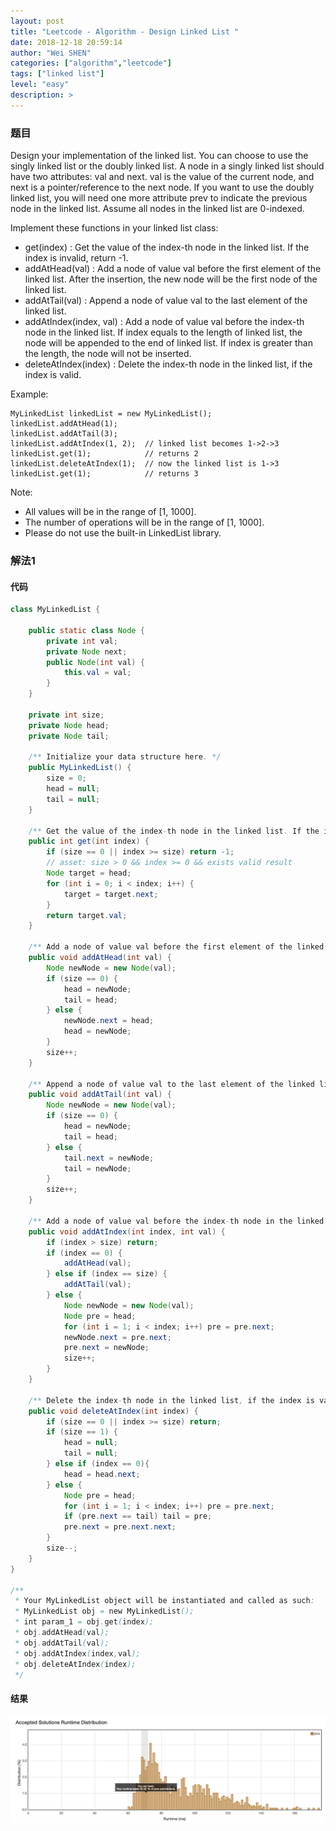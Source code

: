 ```yaml
---
layout: post
title: "Leetcode - Algorithm - Design Linked List "
date: 2018-12-18 20:59:14
author: "Wei SHEN"
categories: ["algorithm","leetcode"]
tags: ["linked list"]
level: "easy"
description: >
---
```


### 题目
Design your implementation of the linked list. You can choose to use the singly linked list or the doubly linked list. A node in a singly linked list should have two attributes: val and next. val is the value of the current node, and next is a pointer/reference to the next node. If you want to use the doubly linked list, you will need one more attribute prev to indicate the previous node in the linked list. Assume all nodes in the linked list are 0-indexed.

Implement these functions in your linked list class:
* get(index) : Get the value of the index-th node in the linked list. If the index is invalid, return -1.
* addAtHead(val) : Add a node of value val before the first element of the linked list. After the insertion, the new node will be the first node of the linked list.
* addAtTail(val) : Append a node of value val to the last element of the linked list.
* addAtIndex(index, val) : Add a node of value val before the index-th node in the linked list. If index equals to the length of linked list, the node will be appended to the end of linked list. If index is greater than the length, the node will not be inserted.
* deleteAtIndex(index) : Delete the index-th node in the linked list, if the index is valid.

Example:
```
MyLinkedList linkedList = new MyLinkedList();
linkedList.addAtHead(1);
linkedList.addAtTail(3);
linkedList.addAtIndex(1, 2);  // linked list becomes 1->2->3
linkedList.get(1);            // returns 2
linkedList.deleteAtIndex(1);  // now the linked list is 1->3
linkedList.get(1);            // returns 3
```

Note:
* All values will be in the range of [1, 1000].
* The number of operations will be in the range of [1, 1000].
* Please do not use the built-in LinkedList library.

### 解法1

#### 代码
```java
class MyLinkedList {

    public static class Node {
        private int val;
        private Node next;
        public Node(int val) {
            this.val = val;
        }
    }

    private int size;
    private Node head;
    private Node tail;

    /** Initialize your data structure here. */
    public MyLinkedList() {
        size = 0;
        head = null;
        tail = null;
    }

    /** Get the value of the index-th node in the linked list. If the index is invalid, return -1. */
    public int get(int index) {
        if (size == 0 || index >= size) return -1;
        // asset: size > 0 && index >= 0 && exists valid result
        Node target = head;
        for (int i = 0; i < index; i++) {
            target = target.next;
        }
        return target.val;
    }

    /** Add a node of value val before the first element of the linked list. After the insertion, the new node will be the first node of the linked list. */
    public void addAtHead(int val) {
        Node newNode = new Node(val);
        if (size == 0) {
            head = newNode;
            tail = head;
        } else {
            newNode.next = head;
            head = newNode;
        }
        size++;
    }

    /** Append a node of value val to the last element of the linked list. */
    public void addAtTail(int val) {
        Node newNode = new Node(val);
        if (size == 0) {
            head = newNode;
            tail = head;
        } else {
            tail.next = newNode;
            tail = newNode;
        }
        size++;
    }

    /** Add a node of value val before the index-th node in the linked list. If index equals to the length of linked list, the node will be appended to the end of linked list. If index is greater than the length, the node will not be inserted. */
    public void addAtIndex(int index, int val) {
        if (index > size) return;
        if (index == 0) {
            addAtHead(val);
        } else if (index == size) {
            addAtTail(val);
        } else {
            Node newNode = new Node(val);
            Node pre = head;
            for (int i = 1; i < index; i++) pre = pre.next;
            newNode.next = pre.next;
            pre.next = newNode;
            size++;
        }
    }

    /** Delete the index-th node in the linked list, if the index is valid. */
    public void deleteAtIndex(int index) {
        if (size == 0 || index >= size) return;
        if (size == 1) {
            head = null;
            tail = null;
        } else if (index == 0){
            head = head.next;
        } else {
            Node pre = head;
            for (int i = 1; i < index; i++) pre = pre.next;
            if (pre.next == tail) tail = pre;
            pre.next = pre.next.next;
        }
        size--;
    }
}

/**
 * Your MyLinkedList object will be instantiated and called as such:
 * MyLinkedList obj = new MyLinkedList();
 * int param_1 = obj.get(index);
 * obj.addAtHead(val);
 * obj.addAtTail(val);
 * obj.addAtIndex(index,val);
 * obj.deleteAtIndex(index);
 */
```

#### 结果
![design-linked-list-1](/images/leetcode/design-linked-list-1.png)
